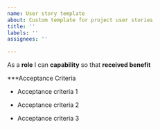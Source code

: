 ```yaml
---
name: User story template
about: Custom template for project user stories
title: ''
labels: ''
assignees: ''

---
```


As a **role** I can **capability** so that **received benefit**

***Acceptance Criteria

- Acceptance criteria 1

- Acceptance criteria 2

- Acceptance criteria 3
